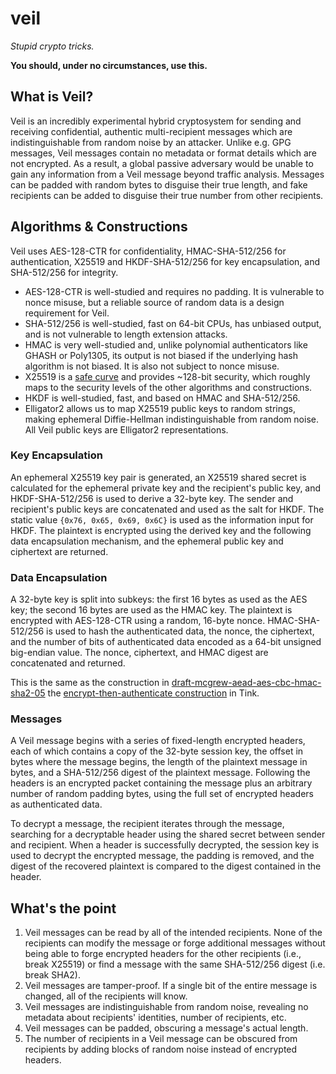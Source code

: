 # veil

_Stupid crypto tricks._

**You should, under no circumstances, use this.**

## What is Veil?

Veil is an incredibly experimental hybrid cryptosystem for sending and receiving confidential,
authentic multi-recipient messages which are indistinguishable from random noise by an attacker.
Unlike e.g. GPG messages, Veil messages contain no metadata or format details which are not
encrypted. As a result, a global passive adversary would be unable to gain any information from a
Veil message beyond traffic analysis. Messages can be padded with random bytes to disguise their
true length, and fake recipients can be added to disguise their true number from other recipients.

## Algorithms & Constructions
 
Veil uses AES-128-CTR for confidentiality, HMAC-SHA-512/256 for authentication, X25519 and
HKDF-SHA-512/256 for key encapsulation, and SHA-512/256 for integrity.

* AES-128-CTR is well-studied and requires no padding. It is vulnerable to nonce misuse, but a 
  reliable source of random data is a design requirement for Veil.
* SHA-512/256 is well-studied, fast on 64-bit CPUs, has unbiased output, and is not vulnerable to
  length extension attacks.
* HMAC is very well-studied and, unlike polynomial authenticators like GHASH or Poly1305, its output
  is not biased if the underlying hash algorithm is not biased. It is also not subject to nonce
  misuse.
* X25519 is a [safe curve](https://safecurves.cr.yp.to) and provides ~128-bit security, which
  roughly maps to the security levels of the other algorithms and constructions.
* HKDF is well-studied, fast, and based on HMAC and SHA-512/256.
* Elligator2 allows us to map X25519 public keys to random strings, making ephemeral Diffie-Hellman
  indistinguishable from random noise. All Veil public keys are Elligator2 representations.

### Key Encapsulation

An ephemeral X25519 key pair is generated, an X25519 shared secret is calculated for the ephemeral
private key and the recipient's public key, and HKDF-SHA-512/256 is used to derive a 32-byte key.
The sender and recipient's public keys are concatenated and used as the salt for HKDF. The static
value `{0x76, 0x65, 0x69, 0x6C}` is used as the information input for HKDF. The plaintext is 
encrypted using the derived key and the following data encapsulation mechanism, and the ephemeral
public key and ciphertext are returned.

### Data Encapsulation

A 32-byte key is split into subkeys: the first 16 bytes as used as the AES key; the second 16 bytes
are used as the HMAC key. The plaintext is encrypted with AES-128-CTR using a random, 16-byte nonce.
HMAC-SHA-512/256 is used to hash the authenticated data, the nonce, the ciphertext, and the number
of bits of authenticated data encoded as a 64-bit unsigned big-endian value. The nonce, ciphertext,
and HMAC digest are concatenated and returned.

This is the same as the construction in
[draft-mcgrew-aead-aes-cbc-hmac-sha2-05](https://www.ietf.org/archive/id/draft-mcgrew-aead-aes-cbc-hmac-sha2-05.txt)
the [encrypt-then-authenticate
construction](https://github.com/google/tink/blob/master/java/src/main/java/com/google/crypto/tink/subtle/EncryptThenAuthenticate.java)
in Tink.

### Messages

A Veil message begins with a series of fixed-length encrypted headers, each of which contains a copy
of the 32-byte session key, the offset in bytes where the message begins, the length of the
plaintext message in bytes, and a SHA-512/256 digest of the plaintext message. Following the headers
is an encrypted packet containing the message plus an arbitrary number of random padding bytes,
using the full set of encrypted headers as authenticated data.

To decrypt a message, the recipient iterates through the message, searching for a decryptable header
using the shared secret between sender and recipient. When a header is successfully decrypted, the
session key is used to decrypt the encrypted message, the padding is removed, and the digest of the
recovered plaintext is compared to the digest contained in the header.

## What's the point

1. Veil messages can be read by all of the intended recipients. None of the recipients can modify
   the message or forge additional messages without being able to forge encrypted headers for the
   other recipients (i.e., break X25519) or find a message with the same SHA-512/256 digest (i.e. 
   break SHA2).
2. Veil messages are tamper-proof. If a single bit of the entire message is changed, all of the
   recipients will know.
3. Veil messages are indistinguishable from random noise, revealing no metadata about recipients'
   identities, number of recipients, etc.
4. Veil messages can be padded, obscuring a message's actual length.
5. The number of recipients in a Veil message can be obscured from recipients by adding blocks of 
   random noise instead of encrypted headers.
